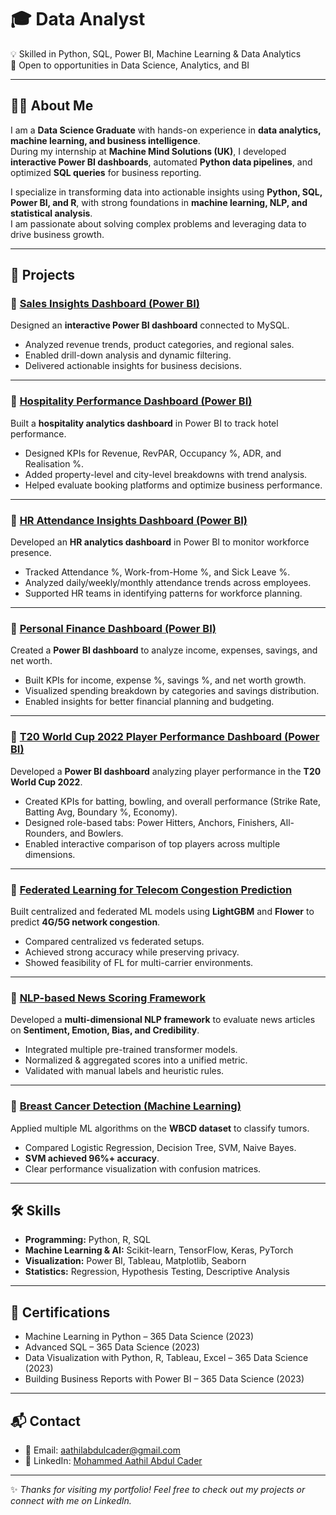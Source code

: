 # 🎓 Data Analyst
💡 Skilled in Python, SQL, Power BI, Machine Learning & Data Analytics  
📍 Open to opportunities in Data Science, Analytics, and BI  

---

## 👨‍💻 About Me
I am a **Data Science Graduate** with hands-on experience in **data analytics, machine learning, and business intelligence**.  
During my internship at **Machine Mind Solutions (UK)**, I developed **interactive Power BI dashboards**, automated **Python data pipelines**, and optimized **SQL queries** for business reporting.  

I specialize in transforming data into actionable insights using **Python, SQL, Power BI, and R**, with strong foundations in **machine learning, NLP, and statistical analysis**.  
I am passionate about solving complex problems and leveraging data to drive business growth.  

---

## 📂 Projects

### 🔹 [Sales Insights Dashboard (Power BI)](https://github.com/acmaathil/sales-insights-powerbi)
Designed an **interactive Power BI dashboard** connected to MySQL.  
- Analyzed revenue trends, product categories, and regional sales.  
- Enabled drill-down analysis and dynamic filtering.  
- Delivered actionable insights for business decisions.

---

### 🔹 [Hospitality Performance Dashboard (Power BI)](https://github.com/acmaathil/hospitality-performance-dashboard-powerbi)
Built a **hospitality analytics dashboard** in Power BI to track hotel performance.  
- Designed KPIs for Revenue, RevPAR, Occupancy %, ADR, and Realisation %.  
- Added property-level and city-level breakdowns with trend analysis.  
- Helped evaluate booking platforms and optimize business performance.

---

### 🔹 [HR Attendance Insights Dashboard (Power BI)](https://github.com/acmaathil/hr-attendance-insights-powerbi)
Developed an **HR analytics dashboard** in Power BI to monitor workforce presence.  
- Tracked Attendance %, Work-from-Home %, and Sick Leave %.  
- Analyzed daily/weekly/monthly attendance trends across employees.  
- Supported HR teams in identifying patterns for workforce planning.

---

### 🔹 [Personal Finance Dashboard (Power BI)](https://github.com/acmaathil/personal-finance-dashboard-powerbi)
Created a **Power BI dashboard** to analyze income, expenses, savings, and net worth.  
- Built KPIs for income, expense %, savings %, and net worth growth.  
- Visualized spending breakdown by categories and savings distribution.  
- Enabled insights for better financial planning and budgeting.

---

### 🔹 [T20 World Cup 2022 Player Performance Dashboard (Power BI)](https://github.com/acmaathil/t20-cricket-analytics-dashboard-powerbi)
Developed a **Power BI dashboard** analyzing player performance in the **T20 World Cup 2022**.  
- Created KPIs for batting, bowling, and overall performance (Strike Rate, Batting Avg, Boundary %, Economy).  
- Designed role-based tabs: Power Hitters, Anchors, Finishers, All-Rounders, and Bowlers.  
- Enabled interactive comparison of top players across multiple dimensions.  

---

### 🔹 [Federated Learning for Telecom Congestion Prediction](https://github.com/acmaathil/federated-learning-telecom-congestion)
Built centralized and federated ML models using **LightGBM** and **Flower** to predict **4G/5G network congestion**.  
- Compared centralized vs federated setups.  
- Achieved strong accuracy while preserving privacy.  
- Showed feasibility of FL for multi-carrier environments.  

---

### 🔹 [NLP-based News Scoring Framework](https://github.com/acmaathil/nlp-news-scoring-framework)
Developed a **multi-dimensional NLP framework** to evaluate news articles on **Sentiment, Emotion, Bias, and Credibility**.  
- Integrated multiple pre-trained transformer models.  
- Normalized & aggregated scores into a unified metric.  
- Validated with manual labels and heuristic rules.  

---

### 🔹 [Breast Cancer Detection (Machine Learning)](https://github.com/acmaathil/breast-cancer-detection-ml)
Applied multiple ML algorithms on the **WBCD dataset** to classify tumors.  
- Compared Logistic Regression, Decision Tree, SVM, Naive Bayes.  
- **SVM achieved 96%+ accuracy**.  
- Clear performance visualization with confusion matrices.    

---

## 🛠 Skills
- **Programming:** Python, R, SQL
- **Machine Learning & AI:** Scikit-learn, TensorFlow, Keras, PyTorch  
- **Visualization:** Power BI, Tableau, Matplotlib, Seaborn
- **Statistics:** Regression, Hypothesis Testing, Descriptive Analysis  

---

## 📜 Certifications
- Machine Learning in Python – 365 Data Science (2023)  
- Advanced SQL – 365 Data Science (2023)  
- Data Visualization with Python, R, Tableau, Excel – 365 Data Science (2023)  
- Building Business Reports with Power BI – 365 Data Science (2023)  

---

## 📬 Contact
- 📧 Email: [aathilabdulcader@gmail.com](mailto:aathilabdulcader@gmail.com)
- 🔗 LinkedIn: [Mohammed Aathil Abdul Cader](https://linkedin.com/in/mohammed-aathil-abdul-cader)

---

✨ *Thanks for visiting my portfolio! Feel free to check out my projects or connect with me on LinkedIn.*  
